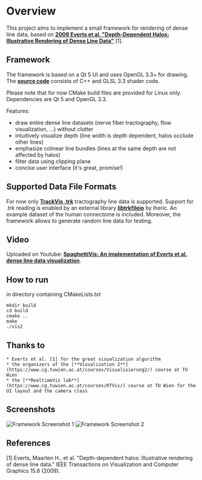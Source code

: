 # Overview
This project aims to implement a small framework for rendering of dense line data,
based on [**2009 Everts et al. "Depth-Dependent Halos: Illustrative Rendering of Dense Line Data"**](http://tobias.isenberg.cc/personal/papers/Everts_2009_DDH.pdf) [1].

## Framework
The framework is based on a Qt 5 UI and uses OpenGL 3.3+ for drawing.
The [**source code**](https://github.com/mangostaniko/Visualization2-17s) consists of C++ and GLSL 3.3 shader code.

Please note that for now CMake build files are provided for Linux only. Dependencies are Qt 5 and OpenGL 3.3.

Features:
  * draw entire dense line datasets (nerve fiber tractography, flow visualization, ...) without clutter
  * intuitively visualize depth (line width is depth dependent, halos occlude other lines)
  * emphasize colinear line bundles (lines at the same depth are not affected by halos)
  * filter data using clipping plane
  * concise user interface (it's great, promise!)

## Supported Data File Formats
For now only [**TrackVis .trk**](http://www.trackvis.org/docs/?subsect=fileformat) tractography line data is supported.
Support for .trk reading is enabled by an external library [**libtrkfileio**](https://github.com/lheric/libtrkfileio) by lheric.
An example dataset of the human connectome is included. Moreover, the framework allows to generate random line data for testing.

## Video
Uploaded on Youtube: 
[**SpaghettiVis: An implementation of Everts et al. dense line data visualization**](https://www.youtube.com/watch?v=fPJtKaP3_kU).

## How to run

in directory containing CMakeLists.txt

    mkdir build
    cd build
    cmake ..
    make
    ./vis2

## Thanks to
    * Everts et al. [1] for the great visualization algorithm
    * the organizers of the [**Visualization 2**](https://www.cg.tuwien.ac.at/courses/Visualisierung2/) course at TU Wien
    * the [**RealtimeVis lab**](https://www.cg.tuwien.ac.at/courses/RTVis/) course at TU Wien for the UI layout and the camera class

## Screenshots
![Framework Screenshot 1](../screenshot.png)
![Framework Screenshot 2](../screenshot2.png)

## References
[1] Everts, Maarten H., et al. "Depth-dependent halos: Illustrative rendering of dense line data." IEEE Transactions on Visualization and Computer Graphics 15.6 (2009).

